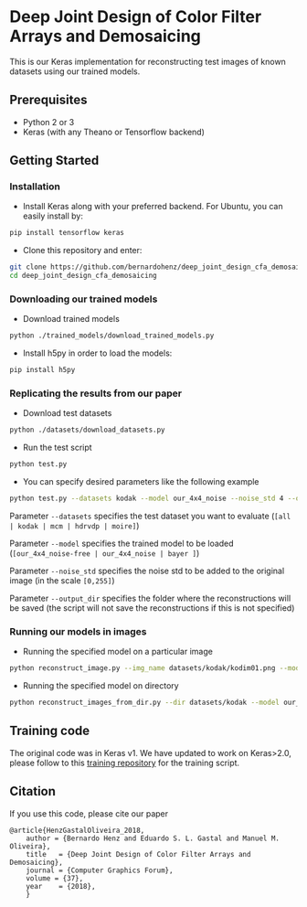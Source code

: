 # Deep Joint Design of Color Filter Arrays and Demosaicing

This is our Keras implementation for reconstructing test images of known datasets using our trained models.

## Prerequisites
- Python 2 or 3
- Keras (with any Theano or Tensorflow backend)


## Getting Started

### Installation
- Install Keras along with your preferred backend. For Ubuntu, you can easily install by:
```bash
pip install tensorflow keras
```
- Clone this repository and enter:
```bash
git clone https://github.com/bernardohenz/deep_joint_design_cfa_demosaicing.git
cd deep_joint_design_cfa_demosaicing
```

### Downloading our trained models
- Download trained models
```bash
python ./trained_models/download_trained_models.py
```
- Install h5py in order to load the models:
```bash
pip install h5py
```

### Replicating the results from our paper
- Download test datasets
```bash
python ./datasets/download_datasets.py
```
- Run the test script
```bash
python test.py
```
- You can specify desired parameters like the following example
```bash
python test.py --datasets kodak --model our_4x4_noise --noise_std 4 --output_dir results_noise_std4
```
Parameter ```--datasets``` specifies the test dataset you want to evaluate (```[all | kodak | mcm | hdrvdp | moire]```)

Parameter ```--model``` specifies the trained model to be loaded (```[our_4x4_noise-free | our_4x4_noise | bayer ]```)

Parameter ```--noise_std``` specifies the noise std to be added to the original image (in the scale ```[0,255]```)

Parameter ```--output_dir``` specifies the folder where the reconstructions will be saved (the script will not save the reconstructions if this is not specified)

### Running our models in images
- Running the specified model on a particular image
```bash
python reconstruct_image.py --img_name datasets/kodak/kodim01.png --model our_4x4_noise-free --output_name out.png
```
- Running the specified model on directory
```bash
python reconstruct_images_from_dir.py --dir datasets/kodak --model our_4x4_noise-free --output_dir results_kodak
```

## Training code
The original code was in Keras v1. We have updated to work on Keras>2.0, please follow to this [training repository](https://github.com/bernardohenz/deep_joint_design_cfa_demosaicing_training) for the training script.


## Citation
If you use this code, please cite our paper
```
@article{HenzGastalOliveira_2018,
    author = {Bernardo Henz and Eduardo S. L. Gastal and Manuel M. Oliveira},
    title   = {Deep Joint Design of Color Filter Arrays and Demosaicing},
    journal = {Computer Graphics Forum},
    volume = {37},
    year    = {2018},
    }
```

